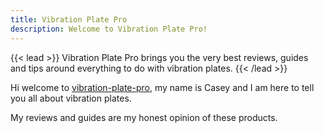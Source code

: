 ```yaml
---
title: Vibration Plate Pro
description: Welcome to Vibration Plate Pro!
---
```


{{< lead >}}
Vibration Plate Pro brings you the very best reviews, guides and tips around everything to do with vibration plates.
{{< /lead >}}

Hi welcome to [vibration-plate-pro](https://vibrationplatepro.com), my name is Casey and I am here to tell you all about vibration plates.

My reviews and guides are my honest opinion of these products.
